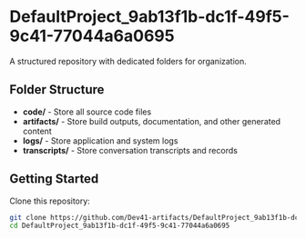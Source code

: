 # DefaultProject_9ab13f1b-dc1f-49f5-9c41-77044a6a0695
A structured repository with dedicated folders for organization.

## Folder Structure

- **code/** - Store all source code files
- **artifacts/** - Store build outputs, documentation, and other generated content
- **logs/** - Store application and system logs
- **transcripts/** - Store conversation transcripts and records

## Getting Started

Clone this repository:
```bash
git clone https://github.com/Dev41-artifacts/DefaultProject_9ab13f1b-dc1f-49f5-9c41-77044a6a0695
cd DefaultProject_9ab13f1b-dc1f-49f5-9c41-77044a6a0695
```
